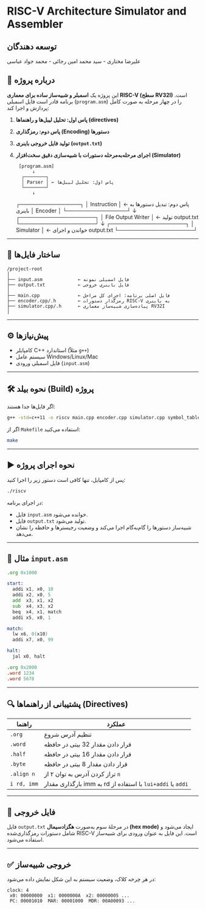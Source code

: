 
# RISC-V Architecture Simulator and Assembler

## توسعه دهندگان

علیرضا مختاری  -  سید محمد امین رجائی  - محمد جواد عباسی


## 🧠 درباره پروژه

این پروژه یک **اسمبلر و شبیه‌ساز ساده برای معماری RISC-V (سطح RV32I)** است. برنامه قادر است فایل اسمبلی (`program.asm`) را در چهار مرحله به صورت کامل پردازش و اجرا کند:

1. **پاس اول: تحلیل لیبل‌ها و راهنماها (directives)**
2. **پاس دوم: رمزگذاری (Encoding) دستورها**
3. **تولید فایل خروجی باینری (`output.txt`)**
4. **اجرای مرحله‌به‌مرحله دستورات با شبیه‌سازی دقیق سخت‌افزار (Simulator)**

        [program.asm]
             ↓
         ┌────────┐
         │ Parser │ ← پاس اول: تحلیل لیبل‌ها
         └────────┘
             ↓
     ┌────────────────┐
     │ Instruction    │ ← پاس دوم: تبدیل دستورها به باینری
     │  Encoder       │
     └────────────────┘
             ↓
    ┌────────────────────┐
    │ File Output Writer │ ← تولید output.txt
    └────────────────────┘
             ↓
    ┌────────────────────┐
    │ 	  Simulator      │ ← خواندن و اجرای output.txt
    └────────────────────┘
---

## 📁 ساختار فایل‌ها

```
/project-root
│
├── input.asm             ← فایل اسمبلی نمونه
├── output.txt            ← فایل باینری خروجی 
│
├── main.cpp              ← فایل اصلی برنامه: اجرای کل مراحل
├── encoder.cpp/.h        ← رمزگذار دستورات RISC-V به باینری
├── simulator.cpp/.h      ← پیاده‌سازی شبیه‌ساز معماری RV32I
│
```

---

## ⚙️ پیش‌نیازها

- کامپایلر C++ استاندارد (مثلاً `g++`)
- سیستم عامل Windows/Linux/Mac
- فایل اسمبلی ورودی (`input.asm`)

---

## 🛠️ نحوه بیلد (Build) پروژه

اگر فایل‌ها جدا هستند:

```bash
g++ -std=c++11 -o riscv main.cpp encoder.cpp simulator.cpp symbol_table.cpp
```

اگر از `Makefile` استفاده می‌کنید:

```bash
make
```

---

## ▶️ نحوه اجرای پروژه

پس از کامپایل، تنها کافی است دستور زیر را اجرا کنید:

```bash
./riscv
```

در اجرای برنامه:

- فایل `input.asm` خوانده می‌شود.
- فایل  `output.txt` تولید می‌شود.
- شبیه‌ساز دستورها را گام‌به‌گام اجرا می‌کند و وضعیت رجیسترها و حافظه را نشان می‌دهد.

---

## 📝 مثال `input.asm`

```asm
.org 0x1000

start:
  addi x1, x0, 10
  addi x2, x0, 5
  add  x3, x1, x2
  sub  x4, x3, x2
  beq  x4, x1, match
  addi x5, x0, 1

match:
  lw x6, 0(x10)
  addi x7, x0, 99

halt:
  jal x0, halt

.org 0x2000
.word 1234
.word 5678
```

---

## 🔍 پشتیبانی از راهنماها (Directives)

| راهنما        | عملکرد                                               |
|---------------|------------------------------------------------------|
| `.org`        | تنظیم آدرس شروع                                       |
| `.word`       | قرار دادن مقدار 32 بیتی در حافظه                     |
| `.half`       | قرار دادن مقدار 16 بیتی در حافظه                     |
| `.byte`       | قرار دادن مقدار 8 بیتی در حافظه                      |
| `.align n`    | تراز کردن آدرس به توان ۲ از `n`                      |
| `i rd, imm`   | بارگذاری مقدار imm به rd با استفاده از `lui+addi` یا `addi` |

---

## 🧪 فایل خروجی

فایل `output.txt` در مرحلهٔ سوم به‌صورت **هگزادسیمال (hex mode)** ایجاد می‌شود و شامل دستورات رمزگذاری‌شده RISC-V است. این فایل به عنوان ورودی برای شبیه‌ساز استفاده می‌شود.

---

## ✅ خروجی شبیه‌ساز

در هر چرخه کلاک، وضعیت سیستم به این شکل نمایش داده می‌شود:

```
clock: 4
 x0: 00000000  x1: 0000000A  x2: 00000005 ...
 PC: 00001010  MAR: 00001000  MDR: 00A00093 ...
```

